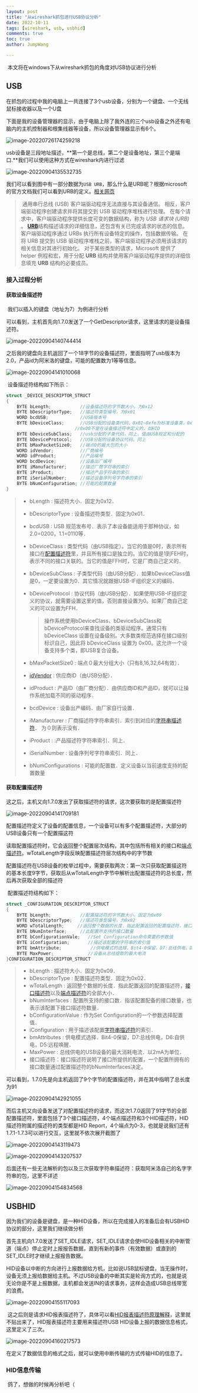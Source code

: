 ```yaml
---
layout: post
title: "从wireshark抓包进行USB协议分析"
date: 2022-10-11
tags: [wireshark, usb, usbhid]
comments: true
toc: true
author: JumpWang

---
```


​	本文将在windows下从wireshark抓包的角度对USB协议进行分析

## USB

​	在抓包的过程中我的电脑上一共连接了3个usb设备，分别为一个键盘、一个无线鼠标接收器以及一个U盘

​	下面是我的设备管理器的显示，由于电脑上除了我外连的三个usb设备之外还有电脑内的主机控制器和根集线器等设备，所以设备管理器显示有6个。

![image-20220726174259218](https://picgo-111.oss-cn-beijing.aliyuncs.com/img/image-20220726174259218.png)

​	usb设备是三段地址描述，**第一个是总线，第二个是设备地址，第三个是端口.**我们可以使用这种方式在wireshark内进行过滤

![image-20220904135532735](https://picgo-111.oss-cn-beijing.aliyuncs.com/img/image-20220904135532735.png)

​	我们可以看到图中有一部分数据为`USB URB`，那么什么是URB呢？根据microsoft的官方文档我们可以看到URB的定义。[相关网页](https://docs.microsoft.com/zh-cn/windows-hardware/drivers/usbcon/communicating-with-a-usb-device)

> ​	通用串行总线 (USB) 客户端驱动程序无法直接与其设备通信。 相反，客户端驱动程序创建请求并将其提交到 USB 驱动程序堆栈进行处理。 在每个请求中，客户端驱动程序提供长度可变的数据结构，称为 *USB 请求块 (URB)* 。 [**URB**](https://docs.microsoft.com/zh-cn/windows-hardware/drivers/ddi/usb/ns-usb-_urb)结构描述请求的详细信息，还包含有关已完成请求的状态的信息。 客户端驱动程序通过 URBs 执行所有设备特定的操作，包括数据传输。 在将 URB 提交到 USB  驱动程序堆栈之前，客户端驱动程序必须用该请求的相关信息对其进行初始化。 对于某些类型的请求，Microsoft 提供了 helper  例程和宏，用于分配 **URB** 结构并使用客户端驱动程序提供的详细信息填充 **URB** 结构的必要成员。

### 接入过程分析

#### 获取设备描述符

​	我们以插入的键盘（地址为7）为例进行分析

​	可以看到，主机首先向1.7.0发送了一个GetDescriptor请求，这里请求的是设备描述符。

![image-20220904140744414](https://picgo-111.oss-cn-beijing.aliyuncs.com/img/image-20220904140744414.png)

​	之后我的键盘向主机返回了一个18字节的设备描述符，里面指明了usb版本为2.0，产品id为阿米洛的键盘，可能的配置数为1等等信息。

![image-20220904141010068](https://picgo-111.oss-cn-beijing.aliyuncs.com/img/image-20220904141010068.png)

​	设备描述符结构如下所示：

```c
struct _DEVICE_DESCRIPTOR_STRUCT 
{ 
    BYTE bLength;           //设备描述符的字节数大小，为0x12 
    BYTE bDescriptorType;   //描述符类型编号，为0x01 
    WORD bcdUSB;            //USB版本号 
    BYTE bDeviceClass;      //USB分配的设备类代码，0x01~0xfe为标准设备类，0xff为厂商自定义类型 
   						  //0x00不是在设备描述符中定义的，如HID 
    BYTE bDeviceSubClass;   //usb分配的子类代码，同上，值由USB规定和分配的 
    BYTE bDeviceProtocol;   //USB分配的设备协议代码，同上 
    BYTE bMaxPacketSize0;   //端点0的最大包的大小 
    WORD idVendor;          //厂商编号 
    WORD idProduct;         //产品编号 
    WORD bcdDevice;         //设备出厂编号 
    BYTE iManufacturer;     //描述厂商字符串的索引 
    BYTE iProduct;          //描述产品字符串的索引 
    BYTE iSerialNumber;     //描述设备序列号字符串的索引 
    BYTE bNumConfiguration; //可能的配置数量 
}
```

> - bLength : 描述符大小．固定为0x12．
>
> - bDescriptorType : 设备描述符类型．固定为0x01．
>
> - bcdUSB : USB 规范发布号．表示了本设备能适用于那种协议，如2.0=0200，1.1=0110等．
>
> - bDeviceClass : 类型代码（由USB指定）。当它的值是0时，表示所有接口在[配置描述符](https://www.usbzh.com/article/detail-67.html)里，并且所有接口是独立的。当它的值是1到FEH时，表示不同的接口关联的。当它的值是FFH时，它是厂商自己定义的．
>
> - bDeviceSubClass : 子类型代码（由USB分配）．如果bDeviceClass值是0，一定要设置为0．其它情况就跟据USB-IF组织定义的编码．
>
> - bDeviceProtocol : 协议代码（由USB分配）．如果使用USB-IF组织定义的协议，就需要设置这里的值，否则直接设置为0。如果厂商自己定义的可以设置为FFH．
>
>   > 操作系统使用bDeviceClass、bDeviceSubClass和bDeviceProtocol来查找设备的类驱动程序。通常只有  bDeviceClass 设置在设备级别。大多数类规范选择在接口级别标识自己，因此将 bDeviceClass 设置为  0x00。这允许一个设备支持多个类，即USB复合设备。
>
> - bMaxPacketSize0 : 端点０最大分组大小（只有8,16,32,64有效）．
>
> - [idVendor](https://www.usbzh.com/article/detail-953.html) : 供应商ID（由USB分配）．
>
> - idProduct : 产品ID（由厂商分配）．由供应商ID和产品ID，就可以让操作系统加载不同的驱动程序．
>
> - bcdDevice : 设备出产编码．由厂家自行设置．
>
> - iManufacturer : 厂商描述符字符串索引．索引到对应的[字符串描述符](https://www.usbzh.com/article/detail-53.html)． 为０则表示没有．
>
> - iProduct : :产品描述符字符串索引．同上．
>
> - iSerialNumber : 设备序列号字符串索引．同上．
>
> - bNumConfigurations : 可能的配置数．定义设备以当前速度支持的配置数量

#### 获取配置描述符

​	这之后，主机又向1.7.0发出了获取描述符的请求，这次要获取的是配置描述符

![image-20220904141709181](https://picgo-111.oss-cn-beijing.aliyuncs.com/img/image-20220904141709181.png)

​	配置描述符定义了设备的配置信息，一个设备可以有多个配置描述符，大部分的USB设备只有一个配置描这符

​	读取配置描述符时，它会返回整个配置层次结构，其中包括所有相关的接口和[端点描述符](https://www.usbzh.com/article/detail-56.html)。wTotalLength字段反映配置描述符层次结构中的字节数

​	配置描述符在USB设备的枚举过程中，需要获取两次：第一次只获取配置描这符的基本长度9字节，获取后从wTotalLength字节中解析出配置描述符的总长度，然后再次获取全部的描述符

​	配置描述符结构如下：

```c
struct _CONFIGURATION_DESCRIPTOR_STRUCT 
{ 
    BYTE bLength;           //配置描述符的字节数大小，固定为0x09
    BYTE bDescriptorType;   //描述符类型编号，为0x02 
    WORD wTotalLength;     //返回整个数据的长度．指此配置返回的配置描述符，接口描述符以及端点描述符的全部大小 
    BYTE bNumInterface;     //此配置所支持的接口数量 
    BYTE bConfigurationVale;   //Set_Configuration命令需要的参数值 
    BYTE iConfiguration;       //描述该配置的字符串的索引值 
    BYTE bmAttribute;           //供电模式的选择，Bit4-0保留，D7:总线供电，D6:自供电，D5:远程唤醒
    BYTE MaxPower;             //设备从总线提取的最大电流 
}CONFIGURATION_DESCRIPTOR_STRUCT
```

> - bLength : 描述符大小．固定为0x09．
> - bDescriptorType : 配置描述符类型．固定为0x02．
> - wTotalLength : 返回整个数据的长度．指此配置返回的配置描述符，[接口描述符](https://www.usbzh.com/article/detail-64.html)以及[端点描述符](https://www.usbzh.com/article/detail-56.html)的全部大小．
> - bNumInterfaces : 配置所支持的接口数．指该配置配备的接口数量，也表示该配置下接口描述符数量．
> - bConfigurationValue : 作为Set Configuration的一个参数选择配置值．
> - iConfiguration : 用于描述该配置[字符串描述符](https://www.usbzh.com/article/detail-53.html)的索引．
> - bmAttributes : 供电模式选择．Bit4-0保留，D7:总线供电，D6:自供电，D5:远程唤醒．
> - MaxPower : 总线供电的USB设备的最大消耗电流．以2mA为单位．
> - 接口描述符：接口描述符说明了接口所提供的配置，一个配置所拥有的接口数量通过配置描述符的bNumInterfaces决定。

​	可以看到，1.7.0先是向主机返回了9个字节的配置描述符，并在其中指明了总长度为91

![image-20220904142921055](https://picgo-111.oss-cn-beijing.aliyuncs.com/img/image-20220904142921055.png)

​	而后主机又向设备发送了对配置描述符的请求，而这次1.7.0返回了91字节的全部配置描述符，里面包括了3个接口描述符，4个端点描述符和3个HID描述符，HID描述符附属的描述符的类型都是HID Report，4个端点为0-3，也就是说我们还有1.7.1-1.7.3可以进行交互，这里就不依次展开截图了

![image-20220904143119473](https://picgo-111.oss-cn-beijing.aliyuncs.com/img/image-20220904143119473.png)

![image-20220904143207537](https://picgo-111.oss-cn-beijing.aliyuncs.com/img/image-20220904143207537.png)

​	后面还有一些无法解析的包以及三次获取字符串描述符：获取阿米洛自己的名字字符串的包，这里不详述

![image-20220904154834568](https://picgo-111.oss-cn-beijing.aliyuncs.com/img/image-20220904154834568.png)

## USBHID

​	因为我们的设备是键盘，是一种HID设备，所以在完成接入的准备后会有USBHID协议的部分，这里我们继续做分析

​	首先主机向1.7.0发送了SET_IDLE请求，SET_IDLE请求会使HID设备相关的中断管道（端点）停止定时上报报告数据，直到有新的事件（有效数据）或直到的SET_IDLE时才继续上报报告数据。

​	HID设备以中断的方向进行上报数据给方机，比如说USB鼠标键盘，当无操作时，设备无须上报给数据给主机。不过USB设备的中断其实是轮询方式的，也就是说无论你是不是上报数据，主机都会发送IN的请求事务，这样会造成USB总线带宽的浪费。

![image-20220904155117093](https://picgo-111.oss-cn-beijing.aliyuncs.com/img/image-20220904155117093.png)

​	这之后则是请求HID报表描述符了，具体可以看[HID报表描述符原理解释](https://www.usbzh.com/article/detail-877.html)，这里就不贴出来了，HID报表描述符主要用来描述符USB HID设备上报的数据信息格式，这里定义了三次。

![image-20220904160217573](https://picgo-111.oss-cn-beijing.aliyuncs.com/img/image-20220904160217573.png)

​	在定义了数据信息的格式之后，就可以使用中断传输的方式传输HID的信息了。

### HID信息传输

​	鸽了，想做的时候再分析吧（
